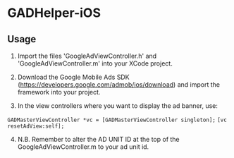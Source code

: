 # GADHelper-iOS
## Usage ##
1. Import the files 'GoogleAdViewController.h' and 'GoogleAdViewController.m' into your XCode project.

2. Download the Google Mobile Ads SDK (https://developers.google.com/admob/ios/download) and import the framework into your project.

3. In the view controllers where you want to display the ad banner, use:

`GADMasterViewController *vc = [GADMasterViewController singleton];`
`[vc resetAdView:self];`

4. N.B. Remember to alter the AD UNIT ID at the top of the GoogleAdViewController.m to your ad unit id.
